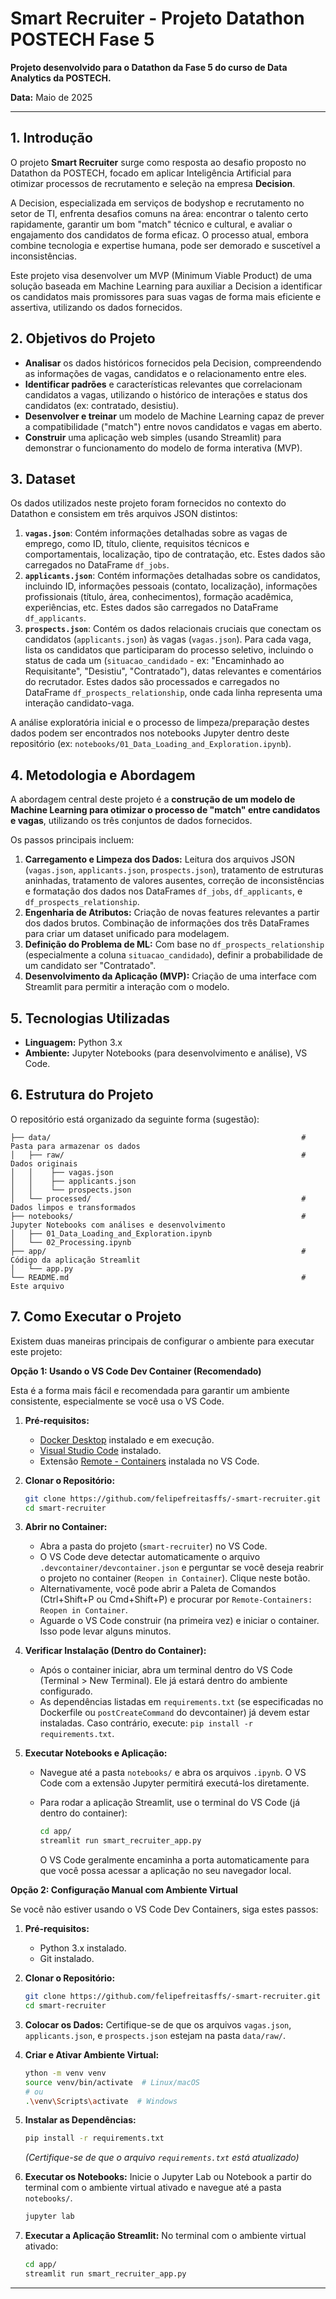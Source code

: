 # Smart Recruiter - Projeto Datathon POSTECH Fase 5

**Projeto desenvolvido para o Datathon da Fase 5 do curso de Data Analytics da POSTECH.**

**Data:** Maio de 2025

---

## 1. Introdução

O projeto **Smart Recruiter** surge como resposta ao desafio proposto no Datathon da POSTECH, focado em aplicar Inteligência Artificial para otimizar processos de recrutamento e seleção na empresa **Decision**.

A Decision, especializada em serviços de bodyshop e recrutamento no setor de TI, enfrenta desafios comuns na área: encontrar o talento certo rapidamente, garantir um bom "match" técnico e cultural, e avaliar o engajamento dos candidatos de forma eficaz. O processo atual, embora combine tecnologia e expertise humana, pode ser demorado e suscetível a inconsistências.

Este projeto visa desenvolver um MVP (Minimum Viable Product) de uma solução baseada em Machine Learning para auxiliar a Decision a identificar os candidatos mais promissores para suas vagas de forma mais eficiente e assertiva, utilizando os dados fornecidos.

## 2. Objetivos do Projeto

* **Analisar** os dados históricos fornecidos pela Decision, compreendendo as informações de vagas, candidatos e o relacionamento entre eles.
* **Identificar padrões** e características relevantes que correlacionam candidatos a vagas, utilizando o histórico de interações e status dos candidatos (ex: contratado, desistiu).
* **Desenvolver e treinar** um modelo de Machine Learning capaz de prever a compatibilidade ("match") entre novos candidatos e vagas em aberto.
* **Construir** uma aplicação web simples (usando Streamlit) para demonstrar o funcionamento do modelo de forma interativa (MVP).

## 3. Dataset

Os dados utilizados neste projeto foram fornecidos no contexto do Datathon e consistem em três arquivos JSON distintos:

1. **`vagas.json`**: Contém informações detalhadas sobre as vagas de emprego, como ID, título, cliente, requisitos técnicos e comportamentais, localização, tipo de contratação, etc. Estes dados são carregados no DataFrame `df_jobs`.
2. **`applicants.json`**: Contém informações detalhadas sobre os candidatos, incluindo ID, informações pessoais (contato, localização), informações profissionais (título, área, conhecimentos), formação acadêmica, experiências, etc. Estes dados são carregados no DataFrame `df_applicants`.
3. **`prospects.json`**: Contém os dados relacionais cruciais que conectam os candidatos (`applicants.json`) às vagas (`vagas.json`). Para cada vaga, lista os candidatos que participaram do processo seletivo, incluindo o status de cada um (`situacao_candidado` - ex: "Encaminhado ao Requisitante", "Desistiu", "Contratado"), datas relevantes e comentários do recrutador. Estes dados são processados e carregados no DataFrame `df_prospects_relationship`, onde cada linha representa uma interação candidato-vaga.

A análise exploratória inicial e o processo de limpeza/preparação destes dados podem ser encontrados nos notebooks Jupyter dentro deste repositório (ex: `notebooks/01_Data_Loading_and_Exploration.ipynb`).

## 4. Metodologia e Abordagem

A abordagem central deste projeto é a **construção de um modelo de Machine Learning para otimizar o processo de "match" entre candidatos e vagas**, utilizando os três conjuntos de dados fornecidos.

Os passos principais incluem:

1. **Carregamento e Limpeza dos Dados:** Leitura dos arquivos JSON (`vagas.json`, `applicants.json`, `prospects.json`), tratamento de estruturas aninhadas, tratamento de valores ausentes, correção de inconsistências e formatação dos dados nos DataFrames `df_jobs`, `df_applicants`, e `df_prospects_relationship`.
2. **Engenharia de Atributos:** Criação de novas features relevantes a partir dos dados brutos. Combinação de informações dos três DataFrames para criar um dataset unificado para modelagem.
3. **Definição do Problema de ML:** Com base no `df_prospects_relationship` (especialmente a coluna `situacao_candidado`), definir a probabilidade de um candidato ser "Contratado".
4. **Desenvolvimento da Aplicação (MVP):** Criação de uma interface com Streamlit para permitir a interação com o modelo.

## 5. Tecnologias Utilizadas

* **Linguagem:** Python 3.x
* **Ambiente:** Jupyter Notebooks (para desenvolvimento e análise), VS Code.

## 6. Estrutura do Projeto

O repositório está organizado da seguinte forma (sugestão):

```
├── data/                                                        # Pasta para armazenar os dados
│   ├── raw/                                                     # Dados originais
│   │    ├── vagas.json
│   │    ├── applicants.json
│   │    └── prospects.json
│   └── processed/                                               # Dados limpos e transformados
├── notebooks/                                                   # Jupyter Notebooks com análises e desenvolvimento
│   ├── 01_Data_Loading_and_Exploration.ipynb
│   └── 02_Processing.ipynb
├── app/                                                         # Código da aplicação Streamlit
│   └── app.py
└── README.md                                                    # Este arquivo
```

## 7. Como Executar o Projeto

Existem duas maneiras principais de configurar o ambiente para executar este projeto:

**Opção 1: Usando o VS Code Dev Container (Recomendado)**

Esta é a forma mais fácil e recomendada para garantir um ambiente consistente, especialmente se você usa o VS Code.

1. **Pré-requisitos:**

   * [Docker Desktop](https://www.docker.com/products/docker-desktop/) instalado e em execução.
   * [Visual Studio Code](https://code.visualstudio.com/) instalado.
   * Extensão [Remote - Containers](https://marketplace.visualstudio.com/items?itemName=ms-vscode-remote.remote-containers) instalada no VS Code.
2. **Clonar o Repositório:**

   ```bash
   git clone https://github.com/felipefreitasffs/-smart-recruiter.git
   cd smart-recruiter
   ```
3. **Abrir no Container:**

   * Abra a pasta do projeto (`smart-recruiter`) no VS Code.
   * O VS Code deve detectar automaticamente o arquivo `.devcontainer/devcontainer.json` e perguntar se você deseja reabrir o projeto no container (`Reopen in Container`). Clique neste botão.
   * Alternativamente, você pode abrir a Paleta de Comandos (Ctrl+Shift+P ou Cmd+Shift+P) e procurar por `Remote-Containers: Reopen in Container`.
   * Aguarde o VS Code construir (na primeira vez) e iniciar o container. Isso pode levar alguns minutos.
4. **Verificar Instalação (Dentro do Container):**

   * Após o container iniciar, abra um terminal dentro do VS Code (Terminal > New Terminal). Ele já estará dentro do ambiente configurado.
   * As dependências listadas em `requirements.txt` (se especificadas no Dockerfile ou `postCreateCommand` do devcontainer) já devem estar instaladas. Caso contrário, execute: `pip install -r requirements.txt`.
5. **Executar Notebooks e Aplicação:**

   * Navegue até a pasta `notebooks/` e abra os arquivos `.ipynb`. O VS Code com a extensão Jupyter permitirá executá-los diretamente.
   * Para rodar a aplicação Streamlit, use o terminal do VS Code (já dentro do container):
     ```bash
     cd app/
     streamlit run smart_recruiter_app.py
     ```

     O VS Code geralmente encaminha a porta automaticamente para que você possa acessar a aplicação no seu navegador local.

**Opção 2: Configuração Manual com Ambiente Virtual**

Se você não estiver usando o VS Code Dev Containers, siga estes passos:

1. **Pré-requisitos:**

   * Python 3.x instalado.
   * Git instalado.
2. **Clonar o Repositório:**

   ```bash
   git clone https://github.com/felipefreitasffs/-smart-recruiter.git
   cd smart-recruiter
   ```
3. **Colocar os Dados:** Certifique-se de que os arquivos `vagas.json`, `applicants.json`, e `prospects.json` estejam na pasta `data/raw/`.
4. **Criar e Ativar Ambiente Virtual:**

   ```bash
   ython -m venv venv
   source venv/bin/activate  # Linux/macOS
   # ou
   .\venv\Scripts\activate  # Windows
   ```
5. **Instalar as Dependências:**

   ```bash
   pip install -r requirements.txt
   ```

   *(Certifique-se de que o arquivo `requirements.txt` está atualizado)*
6. **Executar os Notebooks:**
   Inicie o Jupyter Lab ou Notebook a partir do terminal com o ambiente virtual ativado e navegue até a pasta `notebooks/`.

   ```bash
   jupyter lab
   ```
7. **Executar a Aplicação Streamlit:**
   No terminal com o ambiente virtual ativado:

   ```bash
   cd app/
   streamlit run smart_recruiter_app.py
   ```

---
